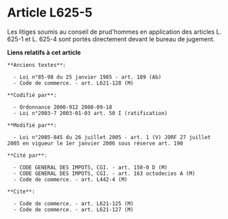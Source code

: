 # Article L625-5

Les litiges soumis au conseil de prud'hommes en application des articles L. 625-1 et L. 625-4 sont portés directement devant
le bureau de jugement.

**Liens relatifs à cet article**

	**Anciens textes**:

	  - Loi n°85-98 du 25 janvier 1985 - art. 189 (Ab)
	  - Code de commerce. - art. L621-128 (M)

	**Codifié par**:

	  - Ordonnance 2000-912 2000-09-18
	  - Loi n°2003-7 2003-01-03 art. 50 I (ratification)

	**Modifié par**:

	  - Loi n°2005-845 du 26 juillet 2005 - art. 1 (V) JORF 27 juillet 2005 en vigueur le 1er janvier 2006 sous réserve art. 190

	**Cité par**:

	  - CODE GENERAL DES IMPOTS, CGI. - art. 150-0 D (M)
	  - CODE GENERAL DES IMPOTS, CGI. - art. 163 octodecies A (M)
	  - Code de commerce. - art. L442-4 (M)

	**Cite**:

	  - Code de commerce. - art. L621-125 (M)
	  - Code de commerce. - art. L621-127 (M)
